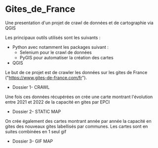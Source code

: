 # Gites_de_France
Une presentation d'un projet de crawl de données et de cartographie
via QGIS

Les principaux outils utilisés sont les suivants :
- Python avec notamment les packages suivant :
    - Selenium pour le crawl de données 
    - PyGIS pour automatiser la création des cartes
- QGIS

Le but de ce projet est de crawler les données sur les gites de France 
("https://www.gites-de-france.com/fr").
- Dossier 1- CRAWL

Une fois ces données récupérées on crée une carte montrant
l'évolution entre 2021 et 2022 de la capacité en gites par EPCI
- Dossier 2- STATIC MAP

On crée également des cartes montrant année par année la capacité en gites des 
nouveaux gites labellisés par communes. Les cartes sont en suites 
combinées en 1 seul gif
- Dossier 3- GIF MAP
